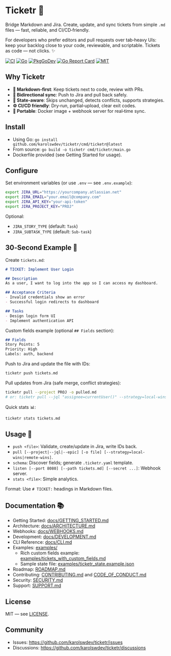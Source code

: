 # Ticketr 🎫

Bridge Markdown and Jira. Create, update, and sync tickets from simple `.md` files — fast, reliable, and CI/CD‑friendly.

For developers who prefer editors and pull requests over tab‑heavy UIs: keep your backlog close to your code, reviewable, and scriptable. Tickets as code — not clicks. ✨

[![CI](https://github.com/karolswdev/ticketr/actions/workflows/ci.yml/badge.svg)](https://github.com/karolswdev/ticketr/actions/workflows/ci.yml)
[![Go](https://img.shields.io/badge/Go-1.24%2B-00ADD8?logo=go)](https://go.dev)
[![PkgGoDev](https://pkg.go.dev/badge/github.com/karolswdev/ticketr)](https://pkg.go.dev/github.com/karolswdev/ticketr)
[![Go Report Card](https://goreportcard.com/badge/github.com/karolswdev/ticketr?refresh=1)](https://goreportcard.com/report/github.com/karolswdev/ticketr)
[![MIT](https://img.shields.io/badge/License-MIT-blue.svg)](LICENSE)

## Why Ticketr

- **📝 Markdown‑first**: Keep tickets next to code, review with PRs.
- **🔄 Bidirectional sync**: Push to Jira and pull back safely.
- **🧠 State‑aware**: Skips unchanged, detects conflicts, supports strategies.
- **⚙️ CI/CD friendly**: Dry‑run, partial‑upload, clear exit codes.
- **🔔 Portable**: Docker image + webhook server for real‑time sync.

## Install

- Using Go: `go install github.com/karolswdev/ticketr/cmd/ticketr@latest`
- From source: `go build -o ticketr cmd/ticketr/main.go`
- Dockerfile provided (see Getting Started for usage).

## Configure

Set environment variables (or use `.env` — see `.env.example`):

```bash
export JIRA_URL="https://yourcompany.atlassian.net"
export JIRA_EMAIL="your.email@company.com"
export JIRA_API_KEY="your-api-token"
export JIRA_PROJECT_KEY="PROJ"
```

Optional:
- `JIRA_STORY_TYPE` (default: `Task`)
- `JIRA_SUBTASK_TYPE` (default: `Sub-task`)

## 30‑Second Example 🚀

Create `tickets.md`:

```markdown
# TICKET: Implement User Login

## Description
As a user, I want to log into the app so I can access my dashboard.

## Acceptance Criteria
- Invalid credentials show an error
- Successful login redirects to dashboard

## Tasks
- Design login form UI
- Implement authentication API
```

Custom fields example (optional `## Fields` section):

```markdown
## Fields
Story Points: 5
Priority: High
Labels: auth, backend
```

Push to Jira and update the file with IDs:

```bash
ticketr push tickets.md
```

Pull updates from Jira (safe merge, conflict strategies):

```bash
ticketr pull --project PROJ -o pulled.md
# or: ticketr pull --jql "assignee=currentUser()" --strategy=local-wins
```

Quick stats 📊:

```bash
ticketr stats tickets.md
```

## Usage 📌

- `push <file>`: Validate, create/update in Jira, write IDs back.
- `pull [--project|--jql|--epic] [-o file] [--strategy=local-wins|remote-wins]`.
- `schema`: Discover fields; generate `.ticketr.yaml` template.
- `listen [--port 8080] [--path tickets.md] [--secret ...]`: Webhook server.
- `stats <file>`: Simple analytics.

Format: Use `# TICKET:` headings in Markdown files.

## Documentation 📚

- Getting Started: [docs/GETTING_STARTED.md](docs/GETTING_STARTED.md)
- Architecture: [docs/ARCHITECTURE.md](docs/ARCHITECTURE.md)
- Webhooks: [docs/WEBHOOKS.md](docs/WEBHOOKS.md)
- Development: [docs/DEVELOPMENT.md](docs/DEVELOPMENT.md)
- CLI Reference: [docs/CLI.md](docs/CLI.md)
- Examples: [examples/](examples/)
  - Rich custom fields example: [examples/tickets_with_custom_fields.md](examples/tickets_with_custom_fields.md)
  - Sample state file: [examples/ticketr_state.example.json](examples/ticketr_state.example.json)
- Roadmap: [ROADMAP.md](ROADMAP.md)
- Contributing: [CONTRIBUTING.md](CONTRIBUTING.md) and [CODE_OF_CONDUCT.md](CODE_OF_CONDUCT.md)
- Security: [SECURITY.md](SECURITY.md)
- Support: [SUPPORT.md](SUPPORT.md)

## License

MIT — see [LICENSE](LICENSE).

## Community

- Issues: https://github.com/karolswdev/ticketr/issues
- Discussions: https://github.com/karolswdev/ticketr/discussions

